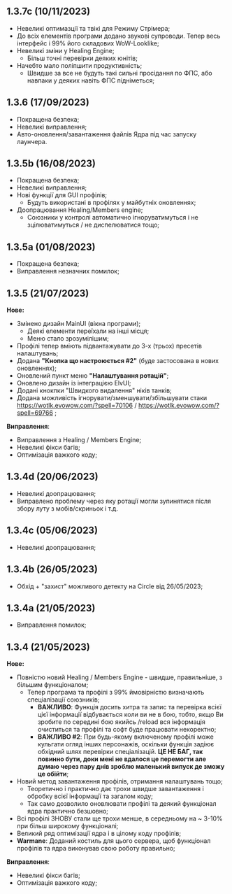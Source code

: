 ## 1.3.7c (10/11/2023)
- Невеликі оптимазції та твікі для Режиму Стрімера;
- До всіх елементів програми додано звукові супроводи. Тепер весь інтерфейс і 99% його складових WoW-Looklike;
- Невеликі зміни у Healing Engine;
  - Більш точні перевірки деяких юнітів;
- Начебто мало поліпшити продуктивність;
  - Швидше за все не будуть такі сильні просідання по ФПС, або навпаки у деяких навіть ФПС підніметься;

## 1.3.6 (17/09/2023)
- Покращена безпека;
- Невеликі виправлення;
- Авто-оновлення/завантаження файлів Ядра під час запуску лаунчера.

## 1.3.5b (16/08/2023)
- Покращена безпека;
- Невеликі виправлення;
- Нові функції для GUI профілів;
   - Будуть використані в профілях у майбутніх оновленнях;
- Доопрацювання Healing/Members engine;
   - Союзники у контролі автоматично ігноруватимуться і не зцілюватимуться / не диспелюватися тощо;

## 1.3.5a (01/08/2023)
- Покращена безпека;
- Виправлення незначних помилок;

## 1.3.5 (21/07/2023)
**Нове:**
- Змінено дизайн MainUI (вікна програми);
	- Деякі елементи переїхали на інші місця;
	- Меню стало зрозумілішим;
- Профілі тепер вміють підвантажувати до 3-х (трьох) пресетів налаштувань;
- Додана **"Кнопка що настроюється #2"** (буде застосована в нових оновленнях);
- Оновлений пункт меню **"Налаштування ротацій"**;
- Оновлено дизайн із інтеграцією ElvUI;
- Додані кнокпки "Швидкого видалення" ніків танків;
- Додана можливість ігнорувати/зменшувати/збільшувати стаки https://wotlk.evowow.com/?spell=70106 / https://wotlk.evowow.com/?spell=69766 ;

**Виправлення**:
- Виправлення з Healing / Members Engine;
- Невеликі фікси багів;
- Оптимізація важкого коду;

## 1.3.4d (20/06/2023)
- Невеликі доопрацювання;
- Виправлено проблему через яку ротації могли зупинятися після збору луту з мобів/скриньок і т.д.

## 1.3.4c (05/06/2023)
- Невеликі доопрацювання;

## 1.3.4b (26/05/2023)
- Обхід + "захист" можливого детекту на Circle від 26/05/2023;

## 1.3.4a (21/05/2023)
- Виправлення помилок;

## 1.3.4 (21/05/2023)
**Нове:**
- Повністю новий Healing / Members Engine - швидше, правильніше, з більшим функціоналом;
	- Тепер програма та профілі з 99% ймовірністю визначають спеціалізації союзників;
		- **ВАЖЛИВО**: Функція досить хитра та запис та перевірка всієї цієї інформації відбувається коли ви не в бою, тобто, якщо Ви зробите по середині бою якийсь /reload вся інформація очиститься та профілі та софт буде працювати некоректно;
		- **ВАЖЛИВО #2**: При будь-якому включеному профілі може кульгати огляд інших персонажів, оскільки функція задіює обхідний шлях перевірки спеціалізацій. **ЦЕ НЕ БАГ, так повинно бути, доки мені не вдалося це перемогти але думаю через пару днів зроблю маленький випуск де зможу це обійти**;
- Новий метод завантаження профілів, отримання налаштувань тощо;
	-  Теоретично і практично дає трохи швидше завантаження і обробку всієї інформації та загалом коду;
	-  Так само дозволило оновлювати профілі та деякий функціонал ядра практично безшовно;
- Всі профілі ЗНОВУ стали ще трохи менше, в середньому на ~ 3-10% при більш широкому функціоналі;
- Великий ряд оптимізації ядра і в цілому коду профілів;
- **Warmane**: Доданий костиль для цього сервера, щоб функціонал профілів та ядра виконував свою роботу правильно;

**Виправлення**:
- Невеликі фікси багів;
- Оптимізація важкого коду;